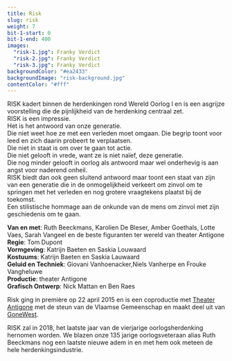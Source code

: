 ```yaml
---
title: Risk
slug: risk
weight: 7
bit-1-start: 0
bit-1-end: 400
images:
  "risk-1.jpg": Franky Verdict
  "risk-2.jpg": Franky Verdict
  "risk-3.jpg": Franky Verdict
backgroundColor: "#ea2433"
backgroundImage: "risk-background.jpg"
contentColor: "#fff"
---
```

<style>
  #background-bit-1 {
    width: 100%;
    height: 993px;
    position: absolute;
    top: 0;
    background: url({{ .Site.BaseURL }}img/risk-bit-1.gif) no-repeat top right;
  }

</style>
RISK kadert binnen de herdenkingen rond Wereld Oorlog I en is een asgrijze voorstelling die de pijnlijkheid van de herdenking centraal zet. <br>
RISK is een impressie.<br>
Het is het antwoord van onze generatie.<br>
Die niet weet hoe ze met een verleden moet omgaan. Die begrip toont voor leed en zich daarin probeert te verplaatsen.<br>
Die niet in staat is om over te gaan tot actie.<br>
Die niet gelooft in vrede, want ze is niet naïef, deze generatie.<br>
Die nog minder gelooft in oorlog als antwoord maar wel onderhevig is aan angst voor naderend onheil.<br>
RISK biedt dan ook geen sluitend antwoord maar toont een staat van zijn van een generatie die in de onmogelijkheid verkeert om zinvol om te springen met het verleden en nog grotere vraagtekens plaatst bij de toekomst.<br>
Een stilistische hommage aan de onkunde van de mens om zinvol met zijn geschiedenis om te gaan.<br>

**Van en met**: Ruth Beeckmans, Karolien De Bleser, Amber Goethals, Lotte Vaes, Sarah Vangeel en de beste figuranten ter wereld van theater Antigone<br>
**Regie**: Tom Dupont<br>
**Vormgeving**: Katrijn Baeten en Saskia Louwaard<br>
**Kostuums**: Katrijn Baeten en Saskia Lauwaard<br>
**Geluid en Techniek**: Giovani Vanhoenacker,Niels Vanherpe en Frouke Vangheluwe <br>
**Productie**: theater Antigone <br>
**Grafisch Ontwerp**: Nick Mattan en Ben Raes


Risk ging in première op 22 april 2015 en is een coproductie met <a href="http://www.antigone.be/">Theater Antigone</a> met de steun van de Vlaamse Gemeenschap en maakt deel uit van <a href="http://www.gonewest.be/">GoneWest</a>.

RISK zal in 2018,  het laatste jaar van de vierjarige oorlogsherdenking hernomen worden. We  blazen onze 135 jarige oorlogsveteraan alias Ruth Beeckmans nog een laatste nieuwe adem in en met hem ook meteen de hele herdenkingsindustrie.
